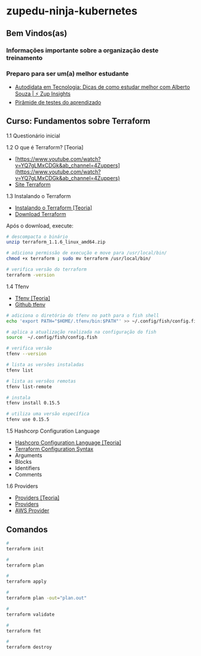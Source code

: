 # zupedu-ninja-kubernetes

## Bem Vindos(as)

### Informações importante sobre a organização deste treinamento
### Preparo para ser um(a) melhor estudante
- [Autodidata em Tecnologia: Dicas de como estudar melhor com Alberto Souza | ⚡ Zup Insights](https://www.youtube.com/watch?v=06DmQMNKi7M&ab_channel=ZUP)
- [Pirâmide de testes do aprendizado](https://www.youtube.com/watch?v=nC5hlhlZGk0&ab_channel=DevEficiente)

## Curso: Fundamentos sobre Terraform
1.1 Questionário inicial

1.2 O que é Terraform? [Teoria]
- [https://www.youtube.com/watch?v=YQ7gLMxCDGk&ab_channel=4Zuppers](https://www.youtube.com/watch?v=YQ7gLMxCDGk&ab_channel=4Zuppers)
- [Site Terraform](https://www.terraform.io/)

1.3 Instalando o Terraform
- [Instalando o Terraform [Teoria]](https://www.youtube.com/watch?v=FSUUmjJSw6w&ab_channel=4Zuppers)
- [Download Terraform](https://www.terraform.io/downloads.html)

Após o download, execute:
```bash
# descompacta o binário
unzip terraform_1.1.6_linux_amd64.zip

# adiciona permissão de execução e move para /usr/local/bin/
chmod +x terraform ; sudo mv terraform /usr/local/bin/

# verifica versão do terraform
terraform -version
```
1.4 Tfenv
- [Tfenv [Teoria]](https://www.youtube.com/watch?v=gImQgzTuwUY&ab_channel=4Zuppers)
- [Github tfenv](https://github.com/tfutils/tfenv)
```bash
# adiciona o diretório do tfenv no path para o fish shell
echo 'export PATH="$HOME/.tfenv/bin:$PATH"' >> ~/.config/fish/config.fish

# aplica a atualização realizada na configuração do fish
source  ~/.config/fish/config.fish

# verifica versão
tfenv --version

# lista as versões instaladas
tfenv list

# lista as versẽos remotas
tfenv list-remote

# instala 
tfenv install 0.15.5

# utiliza uma versão específica
tfenv use 0.15.5
```
1.5 Hashcorp Configuration Language
- [Hashcorp Configuration Language [Teoria]](https://www.youtube.com/watch?v=c0AN60HIUVs&ab_channel=4Zuppers)
- [Terraform Configuration Syntax](https://www.terraform.io/docs/language/syntax/configuration.html)
- Arguments
- Blocks
- Identifiers
- Comments

1.6 Providers
- [Providers [Teoria]](https://www.youtube.com/watch?v=TQy5nOfKzFw&ab_channel=4Zuppers)
- [Providers](https://www.terraform.io/language/providers)
- [AWS Provider](https://registry.terraform.io/providers/hashicorp/aws/latest/docs)

## Comandos
```bash
# 
terraform init

#
terraform plan

#
terraform apply

#
terraform plan -out="plan.out"

#
terraform validate

#
terraform fmt

#
terraform destroy
```
